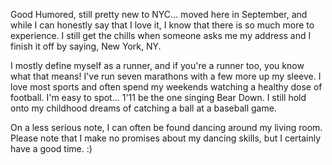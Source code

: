 Good Humored, still pretty new to NYC... moved here in September, and while I can honestly say that I love it, I know that there is so much more to experience. I still get the chills when someone asks me my address and I finish it off by saying, New York, NY. 

I mostly define myself as a runner, and if you're a runner too, you know what that means! I've run seven marathons with a few more up my sleeve. I love most sports and often spend my weekends watching a healthy dose of football. I'm easy to spot... 1'11 be the one singing Bear Down. I still hold onto my childhood dreams of catching a ball at a baseball game. 

On a less serious note, I can often be found dancing around my living room. Please note that I make no promises about my dancing skills, but I certainly have a good time. :) 


